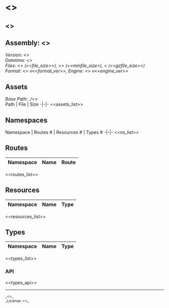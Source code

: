 # <<name>>
<<desc>>
---

## Assembly: <<asm>> 
_Version: <<version>>_
<br/>_Datetime: <<lupdate>>_
<br/>_Files: <<file>> (<<file_size>>), <<minfile>> (<<minfile_size>), <<gzfile> (<<gzfile_size>>)_
<br/>_Format: <<format>> v<<format_ver>>, Engine: <<engine>> v<<engine_ver>>_

## Assets
_Base Path: ./<<base>>_
<br/>
Path | File | Size
-|-|-
<<assets_list>>

## Namespaces
Namespace | Routes # | Resources # | Types #
-|-|-
<<ns_list>>

## Routes
Namespace | Name | Route
-|-|-
<<routes_list>>

## Resources
Namespace | Name | Type
-|-|-
<<resources_list>>

## Types
Namespace | Name | Type
-|-|-
<<types_list>>

### API
<<types_api>>

---
<small>
_<<copyright>>_
<br/>
_License: <<license>>_
</small>